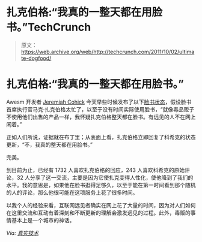 # 扎克伯格:“我真的一整天都在用脸书。”TechCrunch

> 原文：<https://web.archive.org/web/http://techcrunch.com/2011/10/02/ultimate-dogfood/>

# 扎克伯格:“我真的一整天都在用脸书。”

Awesm 开发者 [Jeremiah Cohick](https://web.archive.org/web/20230204233627/https://www.facebook.com/jeremiah) 今天早些时候发布了以下[脸书状态](https://web.archive.org/web/20230204233627/https://www.facebook.com/jeremiah/posts/675082043141)，假设脸书首席执行官马克·扎克伯格太忙了，以至于没有时间实际使用脸书，“就像毒品贩子不使用他们出售的产品一样，我怀疑扎克伯格整天都在脸书。有远见的人不在网上闲着。”

正如人们所说，证据就在布丁里；从表面上看，扎克伯格立即回复了科希克的状态更新，“不，我真的整天都在用脸书。”

完美。

到目前为止，已经有 1732 人喜欢扎克伯格的回应，243 人喜欢科希克的原始评论，32 人分享了这一交流，主要是因为它使扎克变得人性化，使他降到了我们的水平。我的意思是，如果他在脸书逛得足够久，以至于能在第一时间看到那个随机的人的评论，那么他很可能在这项服务上花了很多时间。

以我个人的经验来看，互联网远见者确实在网上花了大量的时间，因为对人们如何在这里交流和互动有着深刻和不断更新的理解会激发远见的过程。此外，毒贩的事情基本上是一个城市的神话。

*Via: [真实技术](https://web.archive.org/web/20230204233627/http://torbahax.tumblr.com/post/10947428345/make-no-mistake-mark-zuckerberg-is-on-facebook)*